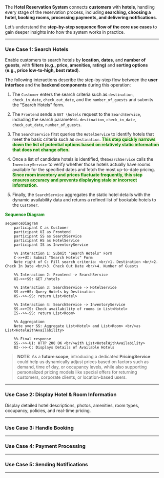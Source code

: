 
The **Hotel Reservation System** connects **customers** with **hotels**, handling every stage of the reservation process, including **searching, choosing a hotel, booking rooms, processing payments, and delivering notifications**.

Let’s understand the **step-by-step sequence flow of the core use cases** to gain deeper insights into how the system works in practice.

---
### Use Case 1: Search Hotels

Enable customers to search hotels by **location**, **dates**, and **number of guests**, with **filters (e.g., price, amenities, rating)** and **sorting options (e.g., price low-to-high, best rated)**. 

The following interactions describe the step-by-step flow between the **user interface** and the **backend components** during this operation:

1. The `Customer` enters the search criteria such as `destination`, `check_in_date`,  `check_out_date`, and the `number_of_guests` and submits the "Search Hotels" form.

2. The `Frontend` sends a `GET \hotels` request to the `SearchService`, including the search parameters: `destination`, `check_in_date`, `check_out_date`, `number_of_guests`.

3. The `SearchService` first queries the `HotelService` to identify hotels that meet the basic criteria such as `destination`. <span style="color:green;font-weight:bold;background:beige;">This step quickly narrows down the list of potential options based on relatively static information that does not change often.</span>

4. Once a list of candidate hotels is identified, the`SearchService` calls the `InventoryService` to verify whether those hotels actually have rooms available for the specified dates and fetch the most up-to-date pricing. <span style="color:green;font-weight:bold;background:beige;">Since room inventory and prices fluctuate frequently, this step ensures accuracy and prevents displaying stale or incorrect information</span>. 

5. Finally, the `SearchService` aggregates the static hotel details with the dynamic availability data and returns a refined list of bookable hotels to the `Customer`.

<span style="color:green;font-weight:bold;">Sequence Diagram</span>

```mermaid
sequenceDiagram
	participant C as Customer
	participant UI as Frontend
	participant SS as SearchService
	participant HS as HotelService
	participant IS as InventoryService

	%% Interaction 1: Submit "Search Hotels" Form
	C->>+UI: Submit "Search Hotels" Form
	Note right of C: Fill search criteria: <br/>1. Destination <br/>2. Check In Date <br/>3. Check Out Date <br/>4. Number of Guests

	%% Interaction 2: Frontend -> SearchService
	UI->>+SS: GET /hotels

	%% Interaction 3: SearchService -> HotelService
	SS->>+HS: Query Hotels by Destination
	HS-->>-SS: return List<Hotel>

	%% Interaction 4: SearchService -> InventoryService
	SS->>+IS: Check availability of rooms in List<Hotel>
	IS-->>-SS: return List<Room>

	%% Aggregation
	Note over SS: Aggregate List<Hotel> and List<Room> <br/>as List<HotelWithAvailability>

	%% Final response
	SS-->>-UI: HTTP 200 OK <br/>with List<HotelWithAvailability>
	UI-->>-C: Displays Details of Available Hotels

```

> **NOTE:** As a **future scope**, introducing a dedicated **PricingService** could help us dynamically adjust prices based on factors such as demand, time of day, or occupancy levels, while also supporting personalized pricing models like special offers for returning customers, corporate clients, or location-based users.

---
### Use Case 2: Display Hotel & Room Information

Display detailed hotel descriptions, photos, amenities, room types, occupancy, policies, and real-time pricing.

---
### Use Case 3: Handle Booking

---
### Use Case 4: Payment Processing

---
### Use Case 5: Sending Notifications

---
